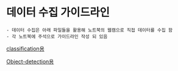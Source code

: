 # 데이터 수집 가이드라인 
```
- 데이터 수집은 아래 파일들을 활용해 노트북의 웹캠으로 직접 데이터를 수집 함 
- 각 노트북에 주석으로 가이드라인 작성 되 있음 
```
[classification용](https://github.com/crimama/clf_obj/blob/main/1_classification/1_Data_Collecting.ipynb)

[Object-detection용](https://github.com/crimama/clf_obj/blob/main/2_object_detection/1_Data_Collecting.ipynb)

